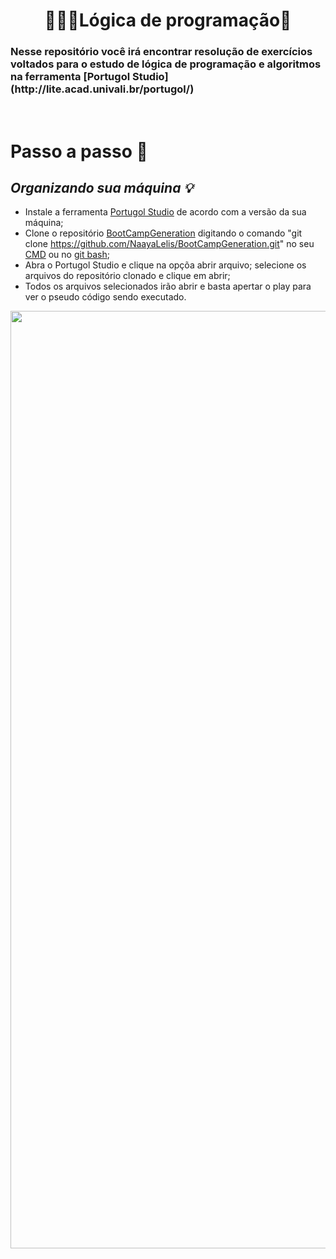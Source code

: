 <h1 class align ="center">👩🏿‍💻<b>Lógica de programação🧠</h1></b>
<h3>Nesse repositório você irá encontrar resolução de exercícios voltados para o estudo de lógica de programação e algoritmos na ferramenta [Portugol Studio](http://lite.acad.univali.br/portugol/)</h3>
<br>

<h1>Passo a passo 👣</h1>

<h2><b><i>Organizando sua máquina 💡</b></i></h2>

- Instale a ferramenta [Portugol Studio](http://lite.acad.univali.br/portugol/) de acordo com a versão da sua máquina;
-  Clone o repositório [BootCampGeneration](https://github.com/NaayaLelis/BootCampGeneration) digitando o comando "git clone https://github.com/NaayaLelis/BootCampGeneration.git" no seu [CMD](https://www.techtudo.com.br/dicas-e-tutoriais/2022/06/conheca-os-principais-comandos-do-prompt-do-windows-veja-lista.ghtml) ou no [git bash](https://www.webdevdrops.com/git-bash-como-instalar-usar/);
- Abra o Portugol Studio e clique na opçõa abrir arquivo; selecione os arquivos do repositório clonado e clique em abrir;
- Todos os arquivos selecionados irão abrir e basta apertar o play para ver o pseudo código sendo executado.

<div align= "center" >
<img src="https://user-images.githubusercontent.com/104438961/199314395-c91e0003-2069-4a6b-b122-be8c8449b614.gif" width="1500 px" >